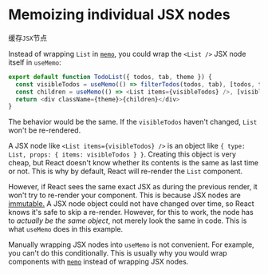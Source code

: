 # Memoizing individual JSX nodes
缓存`JSX`节点

Instead of wrapping `List` in [`memo`](/reference/react/memo), you could wrap the `<List />` JSX node itself in `useMemo`:

```js
export default function TodoList({ todos, tab, theme }) {
  const visibleTodos = useMemo(() => filterTodos(todos, tab), [todos, tab])
  const children = useMemo(() => <List items={visibleTodos} />, [visibleTodos])
  return <div className={theme}>{children}</div>
}
```

The behavior would be the same. If the `visibleTodos` haven't changed, `List` won't be re-rendered.

A JSX node like `<List items={visibleTodos} />` is an object like `{ type: List, props: { items: visibleTodos } }`. Creating this object is very cheap, but React doesn't know whether its contents is the same as last time or not. This is why by default, React will re-render the `List` component.

However, if React sees the same exact JSX as during the previous render, it won't try to re-render your component. This is because JSX nodes are [immutable.](https://en.wikipedia.org/wiki/Immutable_object) A JSX node object could not have changed over time, so React knows it's safe to skip a re-render. However, for this to work, the node has to _actually be the same object_, not merely look the same in code. This is what `useMemo` does in this example.

Manually wrapping JSX nodes into `useMemo` is not convenient. For example, you can't do this conditionally. This is usually why you would wrap components with [`memo`](/reference/react/memo) instead of wrapping JSX nodes.
